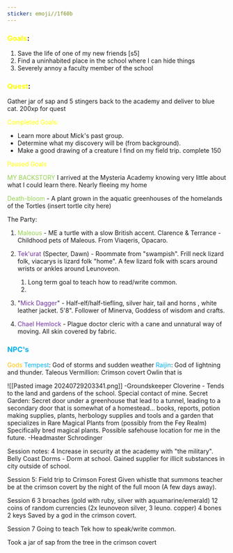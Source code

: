 ```yaml
---
sticker: emoji//1f60b
---
```

### <span style="color:#ffff00">Goals</span>: 
1. Save the life of one of my new friends [s5]
2. Find a uninhabited place in the school where I can hide things
3. Severely annoy a faculty member of the school

### <span style="color:#ffff00">Quest</span>: 
Gather jar of sap and 5 stingers back to the academy and deliver to blue cat.
200xp for quest

<span style="color:#ffff00">Completed Goals: </span>
- Learn more about Mick's past group. 
- Determine what my discovery will be (from background).
- Make a good drawing of a creature I find on my field trip. complete 150

<span style="color:#ffff00">Paused</span> <span style="color:#ffff00">Goals</span>


<span style="color:#92d050">MY BACKSTORY</span>
I arrived at the Mysteria Academy knowing very little about what I could learn there. Nearly fleeing my home 


<span style="color:#92d050">Death-bloom</span> - A plant grown in the aquatic greenhouses of the homelands of the Tortles (insert tortle city here)
	

The Party: 

1. <span style="color:#92d050">Maleous</span> - ME a turtle with a slow British accent. Clarence & Terrance - Childhood pets of Maleous. From Viaqeris, Opacaro. 
2. <span style="color:#7030a0">Tek'urat</span> (Specter, Dawn) - Roommate from "swampish". Frill neck lizard folk, viacarys is lizard folk "home". A few lizard folk with scars around wrists or ankles around Leunoveon. 
	1. Long term goal to teach how to read/write common.
	2. 
3. "<span style="color:#7030a0">Mick Dagger</span>" - Half-elf/half-tiefling, silver hair, tail and horns , white leather jacket. 5'8".
Follower of Minerva, Goddess of wisdom and crafts.

4. <span style="color:#7030a0">Chael Hemlock</span> - Plague doctor cleric with a cane and unnatural way of moving. All skin covered by fabric. 

### <span style="color:#00b0f0">NPC's</span>

<span style="color:#ffc000">Gods</span>
<span style="color:#00b0f0">Tempest</span>: God of storms and sudden weather
<span style="color:#00b0f0">Raijin</span>: God of lightning and thunder. 
Taleous Vermillion: Crimson covert Owlin that is 

![[Pasted image 20240729203341.png]]
-Groundskeeper Cloverine - Tends to the land and gardens of the school. Special contact of mine. 
	Secret Garden: 
		Secret door under a greenhouse that lead to a tunnel, leading to a secondary door that is somewhat of a homestead... books, reports, potion making supplies, plants, herbology supplies and tools and a garden that specializes in Rare Magical Plants from (possibly from the Fey Realm) 
			Specifically bred magical plants. 
			Possible safehouse location for me in the future.
-Headmaster Schrodinger

Session notes: 4
	Increase in security at the academy with "the military". 
	Belly Coast Dorms - Dorm at school. 
	Gained supplier for illicit substances in city outside of school. 

Session 5: Field trip to Crimson Forest
Given whistle that summons teacher
be at the crimson covert by the night of the full moon (A few days away). 

Session 6
3 broaches
	(gold with ruby, silver with aquamarine/emerald)
12 coins of random currencies 
	(2x leunoveon silver, 3 leuno. copper)
4 bones
2 keys
Saved by a god in the crimson covert. 

Session 7
Going to teach Tek how to speak/write common. 


Took a jar of sap from the tree in the crimson covert 


